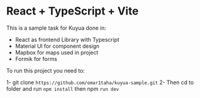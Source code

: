 # React + TypeScript + Vite

This is a sample task for Kuyua done in:

- React as frontend Library with Typescript
- Material UI for component design
- Mapbox for maps used in project
- Formik for forms

To run this project you need to:

1- git clone `https://github.com/omar1taha/kuyua-sample.git`
2- Then cd to folder and run `npm install` then npm `run dev`
